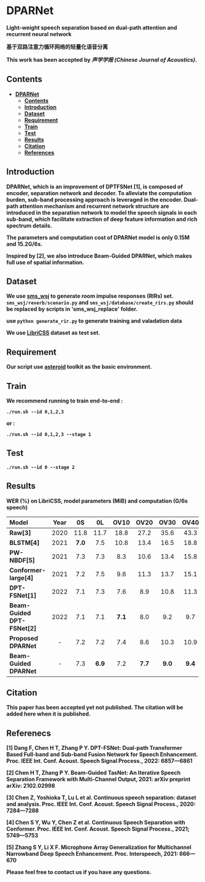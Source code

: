 # DPARNet
**Light-weight speech separation based on dual-path attention and recurrent neural network**

**基于双路注意力循环网络的轻量化语音分离**

**This work has been accepted by *声学学报 (Chinese Journal of Acoustics)*.** 

## Contents 
* **[DPARNet](#dparnet)**
  * **[Contents](#contents)**
  * **[Introduction](#introduction)**
  * **[Dataset](#dataset)**
  * **[Requirement](#requirement)**
  * **[Train](#train)**
  * **[Test](#test)**
  * **[Results](#results)**
  * **[Citation](#citation)**
  * **[References](#references)**

## Introduction
**DPARNet, which is an improvement of DPTFSNet [1], is composed of encoder, separation network and decoder. To alleviate the computation burden, sub-band processing approach is leveraged in the encoder. Dual-path attention mechanism and recurrent network structure are introduced in the separation network to model the speech signals in each sub-band, which facilitate extraction of deep feature information and rich spectrum details.**

**The parameters and computation cost of DPARNet model is only 0.15M and 15.2G/6s.**

**Inspired by [2], we also introduce Beam-Guided DPARNet, which makes full use of spatial information.**

## Dataset
**We use [sms_wsj][sms_wsj] to generate room impulse responses (RIRs) set. ```sms_wsj/reverb/scenario.py``` and ```sms_wsj/database/create_rirs.py``` should be replaced by scripts in 'sms_wsj_replace' folder.**

**use ```python generate_rir.py``` to generate training and valadation data**

**We use [LibriCSS][libricss] dataset as test set.**

## Requirement
**Our script use [asteroid][asteroid] toolkit as the basic environment.**

## Train
**We recommend running to train end-to-end :**

**```./run.sh --id 0,1,2,3```**

**or :**

**```./run.sh --id 0,1,2,3 --stage 1```**

## Test
**```./run.sh --id 0 --stage 2```** 

## Results
**WER (%) on LibriCSS, model parameters (MiB) and computation (G/6s speech)**

|**Model**                   |**Year**|**0S**  |**0L**  |**OV10**|**OV20**|**OV30**|**OV40**|**parameters**|**computation**|
| :-----                     | :----: | :----: | :----: | :----: | :----: | :----: | :----: | :----:       | :----:        |
|**Raw[3]**                  |2020    |11.8    |11.7    |18.8    |27.2    |35.6    |43.3    | -            | -             |
|**BLSTM[4]**                |2021    |**7.0** |7.5     |10.8    |13.4    |16.5    |18.8    |21.8          |17.1           |
|**PW-NBDF[5]**              |2021    |7.3     |7.3     | 8.3    |10.6    |13.4    |15.8    |18.9          |20.1           |
|**Conformer-large[4]**      |2021    |7.2     |7.5     |9.6     |11.3    |13.7    |15.1    |58.7          |43.6           |
|**DPT-FSNet[1]**            |2022    |7.1     |7.3     |7.6     |8.9     |10.8    |11.3    |0.50          |49.1           |
|**Beam-Guided DPT-FSNet[2]**|2022    |7.1     |7.1     |**7.1** |8.0     |9.2     |9.7     |1.0           |50.1           |
|**Proposed DPARNet**        |-       |7.2     |7.2     |7.4     |8.6     |10.3    |10.9    |0.15          |15.2           | 
|**Beam-Guided DPARNet**     |-       |7.3     |**6.9** |7.2     |**7.7** |**9.0** |**9.4** |0.41          |41.1           |


## Citation
**This paper has been accepted yet not published. The citation will be added here when it is published.**

## Referenecs

**[1] Dang F, Chen H T, Zhang P Y. DPT-FSNet: Dual-path Transformer Based Full-band and Sub-band Fusion Network for Speech Enhancement. Proc. IEEE
Int. Conf. Acoust. Speech Signal Process., 2022: 6857—6861**

**[2] Chen H T, Zhang P Y. Beam-Guided TasNet: An Iterative Speech Separation Framework with Multi-Channel Output, 2021: arXiv preprint arXiv:
2102.02998**

**[3] Chen Z, Yoshioka T, Lu L et al. Continuous speech separation: dataset and analysis. Proc. IEEE Int. Conf. Acoust. Speech Signal Process., 2020:
7284—7288**

**[4] Chen S Y, Wu Y, Chen Z et al. Continuous Speech Separation with Conformer. Proc. IEEE Int. Conf. Acoust. Speech Signal Process., 2021; 5749—5753**

**[5] Zhang S Y, Li X F. Microphone Array Generalization for Multichannel Narrowband Deep Speech Enhancement. Proc. Interspeech, 2021: 666—670**

**Please feel free to contact us if you have any questions.**

[libricss]: https://github.com/chenzhuo1011/libri_css
[asteroid]: https://github.com/asteroid-team/asteroid
[sms_wsj]: https://github.com/fgnt/sms_wsj
